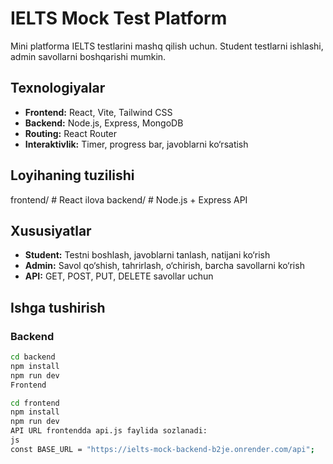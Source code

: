 # IELTS Mock Test Platform

Mini platforma IELTS testlarini mashq qilish uchun. Student testlarni ishlashi, admin savollarni boshqarishi mumkin.

## Texnologiyalar
- **Frontend:** React, Vite, Tailwind CSS
- **Backend:** Node.js, Express, MongoDB
- **Routing:** React Router
- **Interaktivlik:** Timer, progress bar, javoblarni ko‘rsatish

## Loyihaning tuzilishi
frontend/ # React ilova
backend/ # Node.js + Express API


## Xususiyatlar
- **Student:** Testni boshlash, javoblarni tanlash, natijani ko‘rish
- **Admin:** Savol qo‘shish, tahrirlash, o‘chirish, barcha savollarni ko‘rish
- **API:** GET, POST, PUT, DELETE savollar uchun

## Ishga tushirish
### Backend
```bash
cd backend
npm install
npm run dev
Frontend

cd frontend
npm install
npm run dev
API URL frontendda api.js faylida sozlanadi:
js
const BASE_URL = "https://ielts-mock-backend-b2je.onrender.com/api";
